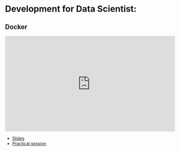 # Development for Data Scientist:
## Docker 

<iframe width="560" height="315" src="https://www.youtube.com/embed/loMf5bFyzY4" title="YouTube video player" frameborder="0" allow="accelerometer; autoplay; clipboard-write; encrypted-media; gyroscope; picture-in-picture" allowfullscreen></iframe>

*   [Slides](slides/Code_Development_Docker.pdf)
*   [Practical session](https://github.com/wikistat/AI-Frameworks/blob/master/CodeDevelopment/TP.pdf)
